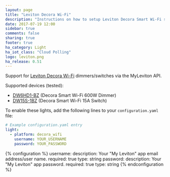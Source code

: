 ```yaml
---
layout: page
title: "Leviton Decora Wi-Fi"
description: "Instructions on how to setup Leviton Decora Smart Wi-Fi switches/dimmers within Home Assistant."
date: 2017-07-19 12:00
sidebar: true
comments: false
sharing: true
footer: true
ha_category: Light
ha_iot_class: "Cloud Polling"
logo: leviton.png
ha_release: 0.51
---
```


Support for [Leviton Decora Wi-Fi](http://www.leviton.com/en/products/lighting-controls/decora-smart-with-wifi) dimmers/switches via the MyLeviton API.

Supported devices (tested):

- [DW6HD1-BZ](https://www.leviton.com/en/products/dw6hd-1bz) (Decora Smart Wi-Fi 600W Dimmer)
- [DW15S-1BZ](https://www.leviton.com/en/products/dw15s-1bz) (Decora Smart Wi-Fi 15A Switch)

To enable these lights, add the following lines to your `configuration.yaml` file:

```yaml
# Example configuration.yaml entry
light:
  - platform: decora_wifi
    username: YOUR_USERNAME
    password: YOUR_PASSWORD
```

{% configuration %}
username:
  description: Your "My Leviton" app email address/user name.
  required: true
  type: string
password:
  description: Your "My Leviton" app password.
  required: true
  type: string
{% endconfiguration %}

